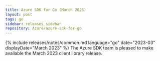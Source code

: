 ```yaml
---
title: Azure SDK for Go (March 2023)
layout: post
tags: go
sidebar: releases_sidebar
repository: Azure/azure-sdk-for-go
---
```

{% include releases/notes/common.md language="go" date="2023-03" displayDate="March 2023" %}
The Azure SDK team is pleased to make available the March 2023 client library release.